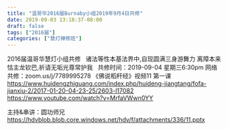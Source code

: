 ```yaml
---
title: "温哥华2016届Burnaby小组2019年9月4日共修"
date: 2019-09-03 13:18:37-08:00
draft: false
tags: ["2016届"]
categories: ["慧灯禅修班"]
---
```

2016届温哥华慧灯小组共修
 
诸法等性本基法界中,自现圆满三身游舞力
离障本来怙主龙钦巴,祈请无垢光尊常护我
 
共修时间：2019-09-04 星期三6:30pm
网络共修：zoom.us/j/7789995278
《佛说稻秆经》视频11 第一课
 
https://www.huidengzhiguang.com/index.php/huideng-jiangtang/fofa-jianxiu-2/2017-01-20-04-23-25/2603-l17082
https://www.youtube.com/watch?v=MrfaVWwn0YY

主持&串讲：圆功师兄
 https://hdvblob.blob.core.windows.net/hdv/f/attachments/336/11.pptx
